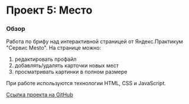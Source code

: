 # Проект 5: Место

### Обзор
Работа по брифу над интерактивной страницей от Яндекс.Практикум "Сервис Mesto".
На странице можно: 
1. редактировать профайл
2. добавлять/удалять карточки новых мест
3. просматривать картинки в полном размере

При работе используются технологии HTML, CSS и JavaScript.

[Ссылка проекта на GitHub](https://maiself0.github.io/mesto/index.html)